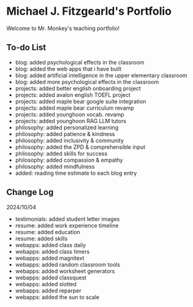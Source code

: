 # Michael J. Fitzgearld's Portfolio

Welcome to Mr. Monkey's teaching portfolio!

## To-do List

-   blog: added psychological effects in the classroom
-   blog: added the web apps that i have built
-   blog: added artificial intelligence in the upper elementary classroom
-   blog: added more psychological effects in the classroom
-   projects: added better english onboarding project
-   projects: added avalon english TOEFL project
-   projects: added maple bear google suite integration
-   projects: added maple bear curriculum revamp
-   projects: added younghoon vocab. revamp
-   projects: added younghoon RAG LLM tutors
-   philosophy: added personalized learning
-   philosophy: added patience & kindness
-   philosophy: added inclusivity & community
-   philosophy: added the ZPD & comprehensible input
-   philosophy: added skills for success
-   philosophy: added compassion & empathy
-   philosophy: added mindfulness
-   added: reading time estimate to each blog entry

## Change Log

2024/10/04

-   testimonials: added student letter images
-   resume: added work experience timeline
-   resume: added education
-   resume: added skills
-   webapps: added class daily
-   webapps: added class timers
-   webapps: added magnitext
-   webapps: added random classroom tools
-   webapps: added worksheet generators
-   webapps: added classquest
-   webapps: added slotted
-   webapps: added reparper
-   webapps: added the sun to scale
